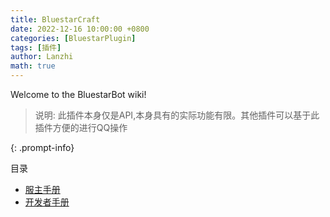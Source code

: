 ```yaml
---
title: BluestarCraft
date: 2022-12-16 10:00:00 +0800
categories: [BluestarPlugin]
tags: [插件]
author: Lanzhi
math: true
---
```


Welcome to the BluestarBot wiki!

> 说明: 此插件本身仅是API,本身具有的实际功能有限。其他插件可以基于此插件方便的进行QQ操作

{: .prompt-info}

目录

 - [服主手册](https://www.bluestarmc.top/posts/BluestarBot_use/)
 - [开发者手册](https://www.bluestarmc.top/posts/BluestarBot_dev/)